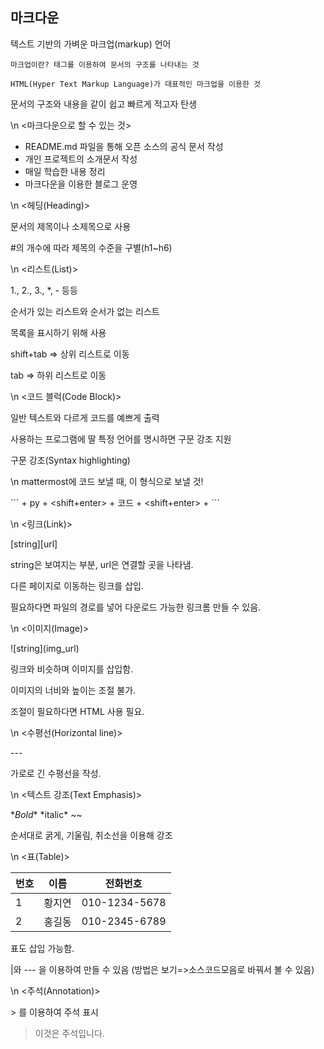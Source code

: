 ## 마크다운

텍스트 기반의 가벼운 마크업(markup) 언어

​	```마크업이란? 태그를 이용하여 문서의 구조를 나타내는 것```

​	```HTML(Hyper Text Markup Language)가 대표적인 마크업을 이용한 것```

문서의 구조와 내용을 같이 쉽고 빠르게 적고자 탄생


\n
<마크다운으로 할 수 있는 것>

* README.md 파일을 통해 오픈 소스의 공식 문서 작성
* 개인 프로젝트의 소개문서 작성
* 매일 학습한 내용 정리
* 마크다운을 이용한 블로그 운영


\n
<헤딩(Heading)>

문서의 제목이나 소제목으로 사용

#의 개수에 따라 제목의 수준을 구별(h1~h6)


\n
<리스트(List)>

1., 2., 3., *, - 등등

순서가 있는 리스트와 순서가 없는 리스트

목록을 표시하기 위해 사용

shift+tab => 상위 리스트로 이동

tab => 하위 리스트로 이동


\n
<코드 블럭(Code Block)>

일반 텍스트와 다르게 코드를 예쁘게 출력

사용하는 프로그램에 딸 특정 언어를 명시하면 구문 강조 지원

구문 강조(Syntax highlighting)


\n
mattermost에 코드 보낼 때, 이 형식으로 보낼 것!

\``` + py + <shift+enter> +  코드 + <shift+enter> + \```


\n
<링크(Link)>

 \[string][url]

string은 보여지는 부분,  url은 연결할 곳을 나타냄.

다른 페이지로 이동하는 링크를 삽입.

필요하다면 파일의 경로를 넣어 다운로드 가능한 링크롬 만들 수 있음.


\n
<이미지(Image)>

\![string]\(img_url)

링크와 비슷하며 이미지를 삽입함.

이미지의 너비와 높이는 조절 불가.

조절이 필요하다면 HTML 사용 필요.

 
\n
<수평선(Horizontal line)>

\---

가로로 긴 수평선을 작성.


\n
<텍스트 강조(Text Emphasis)>

\**Bold** 	\*italic\* 	\~~

순서대로 굵게, 기울림, 취소선을 이용해 강조


\n
<표(Table)>

| 번호 | 이름   | 전화번호      |
| ---- | ------ | ------------- |
| 1    | 황지연 | 010-1234-5678 |
| 2    | 홍길동 | 010-2345-6789 |

표도 삽입 가능함.

|와 --- 을 이용하여 만들 수 있음 (방법은 보기=>소스코드모음로 바꿔서 볼 수 있음)


\n
<주석(Annotation)>

\> 를 이용하여 주석 표시

> 이것은 주석입니다.
